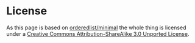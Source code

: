 # License
As this page is based on [orderedlist/minimal](https://github.com/orderedlist/minimal) the whole thing is licensed under a [Creative Commons Attribution-ShareAlike 3.0 Unported License](http://creativecommons.org/licenses/by-sa/3.0/).